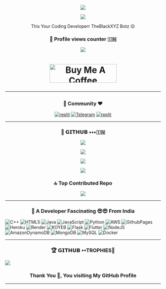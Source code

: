 <p align="center">
  <a href="https://github.com/TheBlackxyz/readme-typing-svg">
    <img src="https://readme-typing-svg.demolab.com/?lines=TheBlackXYZBotz &font=Fira%20SemiBold&center=true&width=480&height=45&color=ff0000&vCenter=true&pause=1000&size=40" /></a>
</p>
<p align="center">
  <a href="https://github.com/TheBlackxyz/readme-typing-svg">
    <img src="https://readme-typing-svg.demolab.com/?lines=Full-stack%20web%20app%20and%20BOT%20developer;Experienced%20UI%2FUX%20Designer;2%2B%20month%20of%20coding%20experience;Always%20learning%20new%20things;A.I%20DEVELOPER%20&font=Fira%20Code&center=true&width=500&height=45&color=f75c7e&vCenter=true&pause=1000&size=22" /></a>
</p>
<p align="center">
 This Your Coding Developerr TheBlackXYZ Botz 😒
</p>
<h3 align="center">👀 Profile views counter 🇮🇳</h3>
<p align="center">
<img src="https://profile-counter.glitch.me/{TheBlackxyz}/count.svg" <p align="center"> </p>
<h1 align="center">
<a href="https://www.buymeacoffee.com/TheBlackXYZBotz" target="_blank"><img src="https://cdn.buymeacoffee.com/buttons/v2/default-yellow.png" alt="Buy Me A Coffee" style="height: 60px !important;width: 217px !important;" ></a>

----------------------------------------------------------------------------------------------------------------------------------------------

<h3 align="center">🙏 Community ❤️</h3>
</p>
<p align="center">
<a href="https://www.instagram.com/the_black_xyz?igshid=YmMyMTA2M2Y="><img alt="replit" src="https://img.shields.io/badge/-Instagram-orange?style=for-the-badge&logo=instagram&logoColor=white"/></a> <a href="https://telegram.dog/TheBlackXYZBotz"><img alt="Telegram" src="https://img.shields.io/badge/TheBlackXYZBotz-2CA5E0?style=for-the-badge&logo=telegram&logoColor=green"/></a>
<a href="https://youtube.com/@TheBlackXYZ?igshid=YmMyMTA2M2Y="><img alt="replit" src="https://img.shields.io/badge/-youtube-red?style=for-the-badge&logo=youtube&logoColor=white"/></a>
</p>

----------------------------------------------------------------------------------------------------------------------------------------------

<h3 align="center">💜 𝗚𝗜𝗧𝗛𝗨𝗕 •••🇮🇳</h3>
<p align="center">
<img src="https://github-stats-alpha.vercel.app/api/?username=TheBlackxyz&cc=000&tc=00ff00&ic=fff000&bc=fff" align="center">
</p>
<p align="center">
<img src="https://github-readme-stats.vercel.app/api?username=TheBlackxyz&hide=prs&count_public=true&show_icons=true&theme=algolia" align="center"> </p>
<p align="center">
<img src="https://github-readme-streak-stats.herokuapp.com?user=TheBlackxyz&theme=radical&hide_border" align="center"> </p>
<p align="center">
<img src="https://github-readme-stats.vercel.app/api/top-langs/?username=TheBlackxyz&layout=compact&theme=merko" align="center"> </p>

<h3 align="center">🔝 Top Contributed Repo</h3>
<p align="center">
<img src="https://github-contributor-stats.koyeb.app/api?username=TheBlackxyz&limit=5&theme=jolly&ff000&008000&combine_all_yearly_contributions=true" align="center"> </p>

----------------------------------------------------------------------------------------------------------------------------------------------
  
<h3 align="center">🫣 A Developer Fascinating 😎😎 From India</h3>

</p>
<p align="center">
  
![C++](https://img.shields.io/badge/c++-%2300599C.svg?style=for-the-badge&logo=c%2B%2B&logoColor=white) ![HTML5](https://img.shields.io/badge/html5-%23E34F26.svg?style=for-the-badge&logo=html5&logoColor=white) ![Java](https://img.shields.io/badge/java-%23ED8B00.svg?style=for-the-badge&logo=openjdk&logoColor=white) ![JavaScript](https://img.shields.io/badge/javascript-%23323330.svg?style=for-the-badge&logo=javascript&logoColor=%23F7DF1E) ![Python](https://img.shields.io/badge/python-3670A0?style=for-the-badge&logo=python&logoColor=ffdd54) ![AWS](https://img.shields.io/badge/AWS-%23FF9900.svg?style=for-the-badge&logo=amazon-aws&logoColor=white) ![GithubPages](https://img.shields.io/badge/github%20pages-121013?style=for-the-badge&logo=github&logoColor=white) ![Heroku](https://img.shields.io/badge/heroku-%23430098.svg?style=for-the-badge&logo=heroku&logoColor=white) ![Render](https://img.shields.io/badge/Render-%46E3B7.svg?style=for-the-badge&logo=render&logoColor=white) ![KOYEB](https://img.shields.io/badge/Koyeb-%23E34F26.svg?style=for-the-badge&logo=render&logoColor=white) ![Flask](https://img.shields.io/badge/flask-%23000.svg?style=for-the-badge&logo=flask&logoColor=white) ![Flutter](https://img.shields.io/badge/Flutter-%2302569B.svg?style=for-the-badge&logo=Flutter&logoColor=white) ![NodeJS](https://img.shields.io/badge/node.js-6DA55F?style=for-the-badge&logo=node.js&logoColor=white) ![AmazonDynamoDB](https://img.shields.io/badge/Amazon%20DynamoDB-4053D6?style=for-the-badge&logo=Amazon%20DynamoDB&logoColor=white) ![MongoDB](https://img.shields.io/badge/MongoDB-%234ea94b.svg?style=for-the-badge&logo=mongodb&logoColor=white) ![MySQL](https://img.shields.io/badge/mysql-%2300000f.svg?style=for-the-badge&logo=mysql&logoColor=white) ![Docker](https://img.shields.io/badge/docker-%230db7ed.svg?style=for-the-badge&logo=docker&logoColor=white)
  </p>
  
---------------------------------------------------------------------------------------------------------------------------------------

<h3 align="center">🏆 𝗚𝗜𝗧𝗛𝗨𝗕 ••TROPHIES🏅</h3>
</p>
<img src="https://github-profile-trophy.vercel.app/?username=TheBlackxyz&theme=radical&no-frame=false&no-bg=false&margin-w=4" </p>

<h3 align="center">Thank You 🙏, You visiting My GitHub Profile</h3>

----------------------------------------------------------------------------------------------------------------------------------------------
